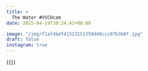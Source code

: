 ```yaml
---
title: >
  The Water #VSCOcam
date: 2015-04-19T10:24:42+00:00

image: "/img/f1af4bdfd1523151250d48ccc07b3b8f.jpg"
draft: false
instagram: true
---
```


{{<photo src="/img/f1af4bdfd1523151250d48ccc07b3b8f.jpg">}}
